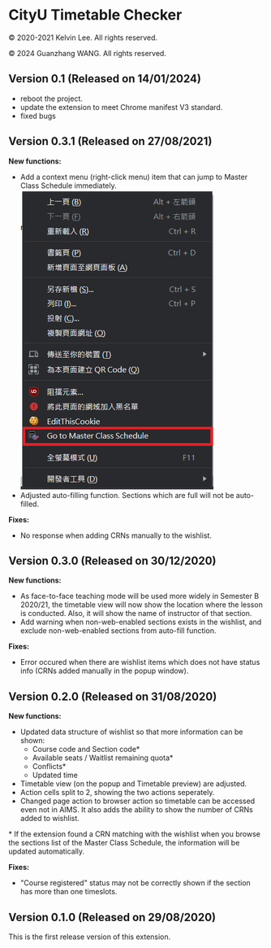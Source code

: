 # CityU Timetable Checker

&copy; 2020-2021 Kelvin Lee. All rights reserved.

&copy; 2024 Guanzhang WANG. All rights reserved.

## Version 0.1 (Released on 14/01/2024)

- reboot the project.
- update the extension to meet Chrome manifest V3 standard.
- fixed bugs

## Version 0.3.1 (Released on 27/08/2021)

**New functions:**

- Add a context menu (right-click menu) item that can jump to Master Class Schedule immediately.
![Example image of context menu item](context.png)
- Adjusted auto-filling function. Sections which are full will not be auto-filled.

**Fixes:**

- No response when adding CRNs manually to the wishlist.

## Version 0.3.0 (Released on 30/12/2020)

**New functions:**

- As face-to-face teaching mode will be used more widely in Semester B 2020/21, the timetable view will now show the location where the lesson is conducted. Also, it will show the name of instructor of that section.
- Add warning when non-web-enabled sections exists in the wishlist, and exclude non-web-enabled sections from auto-fill function.

**Fixes:**

- Error occured when there are wishlist items which does not have status info (CRNs added manually in the popup window).

## Version 0.2.0 (Released on 31/08/2020)

**New functions:**

- Updated data structure of wishlist so that more information can be shown:
    - Course code and Section code*
    - Available seats / Waitlist remaining quota*
    - Conflicts*
    - Updated time
- Timetable view (on the popup and Timetable preview) are adjusted.
- Action cells split to 2, showing the two actions seperately.
- Changed page action to browser action so timetable can be accessed even not in AIMS. It also adds the ability to show the number of CRNs added to wishlist.

\* If the extension found a CRN matching with the wishlist when you browse the sections list of the Master Class Schedule, the information will be updated automatically.

**Fixes:**

- "Course registered" status may not be correctly shown if the section has more than one timeslots.

## Version 0.1.0 (Released on 29/08/2020)

This is the first release version of this extension.